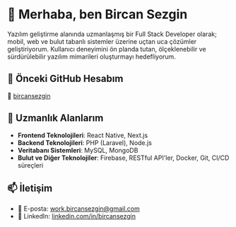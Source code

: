 # 👋 Merhaba, ben Bircan Sezgin

Yazılım geliştirme alanında uzmanlaşmış bir Full Stack Developer olarak; mobil, web ve bulut tabanlı sistemler üzerine uçtan uca çözümler geliştiriyorum. Kullanıcı deneyimini ön planda tutan, ölçeklenebilir ve sürdürülebilir yazılım mimarileri oluşturmayı hedefliyorum.

## 📂 Önceki GitHub Hesabım

🔗 [bircansezgin](https://github.com/bircansezgindev)

## 🚀 Uzmanlık Alanlarım

- **Frontend Teknolojileri**: React Native, Next.js
- **Backend Teknolojileri**: PHP (Laravel), Node.js
- **Veritabanı Sistemleri**: MySQL, MongoDB
- **Bulut ve Diğer Teknolojiler**: Firebase, RESTful API'ler, Docker, Git, CI/CD süreçleri

## 📫 İletişim

- 📧 E-posta: [work.bircansezgin@gmail.com](mailto:work.bircansezgin@gmail.com)
- 💼 LinkedIn: [linkedin.com/in/bircansezgin](https://linkedin.com/in/bircansezgin)

